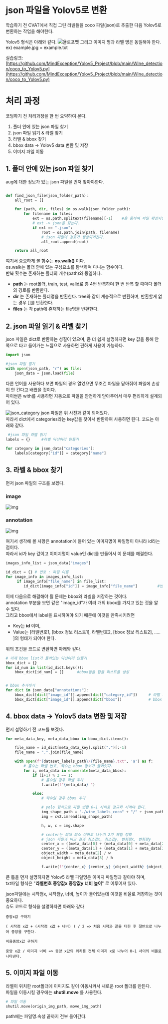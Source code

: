 # json 파일을 Yolov5로 변환

학습하기 전 CVAT에서 직접 그린 라벨들을 coco 파일(json)로 추출한 다음 Yolov5로 변환하는 작업을 해야한다.  
 
Yolov5 형식은 아래와 같다.
![욜로포멧](./md_img/yolo_format.jpg)
그리고 이미지 명과 라벨 명은 동일해야 한다.  
ex) example.jpg = example.txt

실습링크:
[https://github.com/MindException/Yolov5_Project/blob/main/WIne_detection/coco_to_Yolov5.py](https://github.com/MindException/Yolov5_Project/blob/main/WIne_detection/coco_to_Yolov5.py)

# 처리 과정

코딩하기 전 처리과정을 한 번 요약하여 본다.

1. 폴더 안에 있는 json 파일 찾기
2. json 파일 읽기 & 라벨 찾기
3. 라벨 & bbox 찾기
4. bbox data -> Yolov5 data 변환 및 저장
5. 이미지 파일 이동

## 1. 폴더 안에 있는 json 파일 찾기

aug에 대한 정보가 있는 json 파일을 먼저 찾아야한다.

```py

def find_json_file(json_folder_path):
    all_root = []

    for (path, dir, files) in os.walk(json_folder_path):
        for filename in files:
            ext = os.path.splitext(filename)[-1]    #을 통하여 파일 확장자명 리스트를 찾는다.
            # ext -> json을 찾는다.
            if ext == ".json":
                root = os.path.join(path, filename)
                # json 파일의 경로가 생성되어진다.
                all_root.append(root)

    return all_root

```

여기서 중요하게 볼 함수는 __os.walk()__ 이다.  
os.walk는 폴더 안에 있는 구성요소를 탐색하며 다니는 함수이다.  
반복 횟수는 존재하는 폴더의 개수(path)와 동일하다.  
* __path__ 는 root폴더, train, test, valid로 총 4번 반복하며 한 번 반복 할 때마다 폴더의 경로를 반환한다.  
* __dir__ 는 존재하는 폴더명을 반환한다. tree와 같이 계층적으로 반환하며, 반환할게 없는 경우 []를 반환한다.  
* __files__ 는 각 path에 존재하는 file명을 반환한다.

## 2. json 파일 읽기 & 라벨 찾기

json 파일은 dict로 반환하는 성질이 있으며, 좀 더 쉽게 설명하자면 key 값을 통해 안 쪽으로 타고 들어가는 느낌으로 사용하면 편하게 사용이 가능하다.

```py
import json

#json 파일 열기
with open(json_path, "r") as file:
    json_data = json.load(file)
```

다른 언어를 사용하다 보면 파일의 경우 열었으면 무조건 파일을 닫아줘야 파일에 손상이 안 간다고 배웠을 것이다.  
파이썬은 with를 사용하면 자동으로 파일을 안전하게 닫아주어서 매우 편리하게 설계되어 있다.

![json_category](./md_img/json_category.jpg)
json 파일은 위 사진과 같이 되어있다.  
따라서 dict에서 categories라는 key값을 찾아서 반환하여 사용하면 된다. 코드는 아래와 같다.

```py
 #json 파일 라벨 읽기
labels = {}     #라벨 딕션어리 만들기
    
for category in json_data["categories"]:
    labels[category["id"]] = category["name"]
```

## 3. 라벨 & bbox 찾기

먼저 json 파일의 구조를 보겠다.  
### image
![img](./md_img/json_img_data.jpg)
### annotation
![img](./md_img/json_aug_data.jpg)

여기서 생각해 볼 사항은 annotation에 들어 있는 이미지명이 파일명이 아니라 id라는 점이다.  
따라서 id가 key 값이고 이미지명이 value인 dict를 만들어서 이 문제를 해결한다.

```py
images_info_list = json_data["images"]

id_dict = {} # 번호 : 파일 이름
for image_info in images_info_list:
     if image_info["file_name"] in file_list:
        id_dict[image_info["id"]] = image_info["file_name"]         #번호와 딕션어리 추가
```

이제 다음으로 해결해야 될 문제는 bbox와 라벨을 저장하는 것이다.  
 annotation 부분을 보면 같은 "image_id"가 여러 개의 bbox를 가지고 있는 것을 알 수 있다.  
그리고 bbox에서 label을 표시하여야 되기 때문에 이것을 만족시키려면
* Key는 __id__ 이며,
* Value는 [라벨번호1, [bbox 정보 리스트1], 라벨번호2, [bbox 정보 리스트2], ..... ]의 형태가 되어야 한다.

위의 조건을 코드로 변환하면 아래와 같다.

```py
# 이제 bbox list가 들어있는 딕션어리 만들기
bbox_dict = {}
for id_num in list(id_dict.keys()):
    bbox_dict[id_num] = []      #bbox들을 담을 리스트를 생성


# bbox 추가하기
for dict in json_data["annotations"]:
    bbox_dict[dict["image_id"]].append(dict["category_id"])     # 라벨 추가
    bbox_dict[dict["image_id"]].append(dict["bbox"])            # bbox 추가

```

## 4. bbox data -> Yolov5 data 변환 및 저장

먼저 설명하기 전 코드를 보겠다.

```py
for meta_data_key, meta_data_bbox in bbox_dict.items():

    file_name = id_dict[meta_data_key].split(".")[:-1]
    file_name = ".".join(file_name)

    with open(f"{dataset_labels_path}/{file_name}.txt", 'a') as f:
        # 홀수는 라벨 번호, 짝수는 bbox 정보가 들어잇다.
        for i, meta_data in enumerate(meta_data_bbox):
            if (i+1) % 2 == 1:
                # 홀수일 경우 라벨 추가
                f.write(f"{meta_data} ")

            else:
                # 짝수일 경우 bbox 추가

                # yolo 형식으로 파일 변환 0~1 사이로 정규화 시켜야 한다.
                img_shape_path = "./wine_labels_coco" + "/" + json_path.split("\\")[1] + "/" + f"{file_name}.jpg"
                img = cv2.imread(img_shape_path)

                h, w, c = img.shape

                # center는 최대 최소 더하고 나누기 2가 제일 정확
                # json 파일과 비교 결과 최소값x, 최소값y, 변화량x, 변화량y
                center_x = ((meta_data[0] + (meta_data[0] + meta_data[2])) / 2) / w
                center_y = ((meta_data[1] + (meta_data[1] + meta_data[3])) / 2) / h
                object_width = meta_data[2] / w
                object_height = meta_data[3] / h

                f.write(f"{center_x} {center_y} {object_width} {object_height} \n")
```

큰 틀을 먼저 설명하자면 Yolov5 라벨 파일명은 이미지 파일명과 같아야 하며,  
txt파일 형식은 "__라벨번호__ __중앙값x__ __중앙값y__ __너비__ __높이__" 로 이루어져 있다.

json파일에는 시작점x, 시작점y, 너비, 높이가 들어있는데 이것을 비율로 저장하는 것이 중요하다.  
슈도 코드로 형식을 설명하자면 아래와 같다
```
중앙x값 구하기

( 시작점 x값 + (시작점 x값 + 너비) ) / 2 => 처음 시작과 끝을 더한 후 절반으로 나누어 중앙을 구한다.

비융중앙x값 구하기

중앙 x값 / 이미지 너비 => 중앙 x값의 위치를 전체 이미지 x로 나누어 0~1 사이의 비율로 나타낸다.
```

## 5. 이미지 파일 이동

라벨이 위치한 root폴더에 이미지도 같이 이동시켜서 새로운 root 폴더를 만든다.  
파일을 이동시킬 경우에는 __shutil.move__ 를 사용한다.

```py
# 파일 이동
shutil.move(origin_img_path, move_img_path)
```

path에는 파일명.속성 끝까지 전부 들어간다.